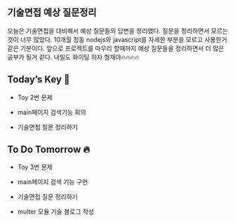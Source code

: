 ## 기술면접 예상 질문정리  

오늘은 기술면접을 대비해서 예상 질문들의 답변을 정리했다. 질문을 정리하면서 모르는것이 너무 많았다. 10개월 정동 nodejs와 javascript를 자세한 부분을 모르고 사용한거 같은 기분이다. 앞으로 프로젝트를 마무리 할때까지 예상 질문들을 정리하면서 더 많은 공부가 될거 같다. 
내일도 화이팅 하자 형재야🔥🔥🔥🔥  

## Today’s Key 🔑

- Toy 2번 문제

- main페이지 검색기능 회의

- 기술면접 질문 정리하기

## To Do Tomorrow 🔥

- Toy 3번 문제

- main페이지 검색 기능 구현

- 기술면접 질문 정리하기

- multer 모듈 기술 블로그 작성